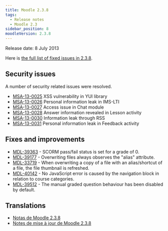 ```yaml
---
title: Moodle 2.3.8
tags:
  - Release notes
  - Moodle 2.3
sidebar_position: 8
moodleVersion: 2.3.8
---
```


Release date: 8 July 2013

Here is [the full list of fixed issues in 2.3.8](https://moodle.atlassian.net/secure/IssueNavigator!executeAdvanced.jspa?jqlQuery=project+%3D+mdl+AND+resolution+%3D+fixed+AND+fixVersion+in+%28%222.3.8%22%29+ORDER+BY+priority+DESC&runQuery=true&clear=true).

## Security issues

A number of security related issues were resolved.

- [MSA-13-0025](https://moodle.org/mod/forum/discuss.php?d=232496) XSS vulnerability in YUI library
- [MSA-13-0026](https://moodle.org/mod/forum/discuss.php?d=232497) Personal information leak in IMS-LTI
- [MSA-13-0027](https://moodle.org/mod/forum/discuss.php?d=232498) Access issue in Chat module
- [MSA-13-0028](https://moodle.org/mod/forum/discuss.php?d=232500) Answer information revealed in Lesson activity
- [MSA-13-0030](https://moodle.org/mod/forum/discuss.php?d=232502) Information leak through RSS
- [MSA-13-0031](https://moodle.org/mod/forum/discuss.php?d=232503) Personal information leak in Feedback activity

## Fixes and improvements

- [MDL-39363](https://moodle.atlassian.net/browse/MDL-39363) - SCORM pass/fail status is set for a grade of 0.
- [MDL-39177](https://moodle.atlassian.net/browse/MDL-39177) - Overwriting files always observes the "alias" attribute.
- [MDL-33719](https://moodle.atlassian.net/browse/MDL-33719) - When overwriting a copy of a file with an alias/shortcut of a file, the file thumbnail is refreshed.
- [MDL-40142](https://moodle.atlassian.net/browse/MDL-40142) - No JavaScript error is caused by the navigation block in relation to course categories.
- [MDL-39512](https://moodle.atlassian.net/browse/MDL-39512) - The manual graded question behaviour has been disabled by default.

## Translations

- [Notas de Moodle 2.3.8](https://docs.moodle.org/es/Notas_de_Moodle_2.3.8)
- [Notes de mise à jour de Moodle 2.3.8](https://docs.moodle.org/fr/Notes_de_mise_à_jour_de_Moodle_2.3.8)
